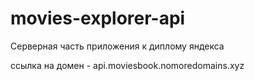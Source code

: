 # movies-explorer-api
Серверная часть приложения к диплому яндекса

ссылка на домен - api.moviesbook.nomoredomains.xyz
